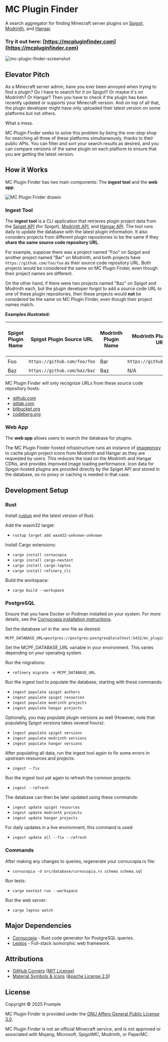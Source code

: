 # MC Plugin Finder

A search aggregator for finding Minecraft server plugins on [Spigot](https://www.spigotmc.org/resources), [Modrinth](https://modrinth.com/plugins), and [Hangar](https://hangar.papermc.io).

### Try it out here: [https://mcpluginfinder.com](https://mcpluginfinder.com)

![mc-plugin-finder-screenshot](https://github.com/user-attachments/assets/bed098ff-9db5-414b-90dd-26c7c6cf8c4b)

## Elevator Pitch

As a Minecraft server admin, have you ever been annoyed when trying to find a plugin? Do I have to search for it on Spigot? Or maybe it's on Modrinth? Or Hangar? Then you have to check if the plugin has been recently updated or supports your Minecraft version. And on top of all that, the plugin developer might have only uploaded their latest version on some platforms but not others.

What a mess.

MC Plugin Finder seeks to solve this problem by being the one-stop shop for searching all three of these platforms simultaneously, thanks to their public APIs. You can filter and sort your search results as desired, and you can compare versions of the same plugin on each platform to ensure that you are getting the latest version.

## How it Works

MC Plugin Finder has two main components: The **ingest tool** and the **web app**.

![MC Plugin Finder drawio](https://github.com/user-attachments/assets/826e4b22-5e8f-440a-b2bc-b903ef3e858f)

### Ingest Tool

The **ingest tool** is a CLI application that retrieves plugin project data from the [Spiget API](https://spiget.org/) (for Spigot), [Modrinth API](https://docs.modrinth.com/), and [Hangar API](https://hangar.papermc.io/api-docs). The tool runs daily to update the database with the latest plugin information. It also considers projects from different plugin repositories to be the same if they **share the same source code repository URL**.

For example, suppose there was a project named "Foo" on Spigot and another project named "Bar" on Modrinth, and both projects have `https://github.com/foo/foo` as their source code repository URL. Both projects would be considered the same on MC Plugin Finder, even though their project names are different.

On the other hand, if there were two projects named "Baz" on Spigot and Modrinth each, but the plugin developer forgot to add a source code URL to one of these plugin repositories, then these projects would **not** be considered be the same on MC Plugin Finder, even though their project names match.

**Examples illustrated:**

| Spigot Plugin Name | Spigot Plugin Source URL     | Modrinth Plugin Name | Modrinth Plugin Source URL   | Considered the same plugin by MC Plugin Finder |
| ------------------ | ---------------------------- | -------------------- | ---------------------------- | ---------------------------------------------- |
| Foo                | `https://github.com/foo/foo` | Bar                  | `https://github.com/foo/foo` | :heavy_check_mark:                             |
| Baz                | `https://github.com/baz/baz` | Baz                  | N/A                          | :x:                                            |

MC Plugin Finder will only recognize URLs from these source code repository hosts:
- [github.com](https://github.com)
- [gitlab.com](https://gitlab.com)
- [bitbucket.org](https://bitbucket.org)
- [codeberg.org](https://codeberg.org)

### Web App

The **web app** allows users to search the database for plugins.

The MC Plugin Finder hosted infrastructure runs an instance of [imageproxy](https://github.com/willnorris/imageproxy) to cache plugin project icons from Modrinth and Hangar as they are requested by users. This reduces the load on the Modrinth and Hangar CDNs, and provides improved image loading performance. Icon data for Spigot-hosted plugins are provided directly by the Spiget API and stored in the database, so no proxy or caching is needed in that case.

## Development Setup

### Rust

Install [rustup](https://www.rust-lang.org/tools/install) and the latest version of Rust.

Add the wasm32 target:
- `rustup target add wasm32-unknown-unknown`

Install Cargo extensions:
- `cargo install cornucopia`
- `cargo install cargo-nextest`
- `cargo install cargo-leptos`
- `cargo install refinery_cli`

Build the workspace:
- `cargo build --workspace`

### PostgreSQL

Ensure that you have Docker or Podman installed on your system. For more details, see the [Cornucopia installation instructions](https://cornucopia-rs.netlify.app/book/introduction/installation).

Set the database url in the .env file as desired:
```
MCPF_DATABASE_URL=postgres://postgres:postgres@localhost:5432/mc_plugin_finder
```

Set the MCPF_DATABASE_URL variable in your environment. This varies depending on your operating system.

Run the migrations:
- `refinery migrate -e MCPF_DATABASE_URL`

Run the ingest tool to populate the database, starting with these commands:
- `ingest populate spigot authors`
- `ingest populate spigot resources`
- `ingest populate modrinth projects`
- `ingest populate hangar projects`

Optionally, you may populate plugin versions as well (However, note that populating Spigot versions takes several hours):
- `ingest populate spigot versions`
- `ingest populate modrinth versions`
- `ingest populate hangar versions`

After populating all data, run the ingest tool again to fix some errors in upstream resources and projects:
- `ingest --fix`

Run the ingest tool yet again to refresh the common projects:
- `ingest --refresh`

The database can then be later updated using these commands:
- `ingest update spigot resources`
- `ingest update modrinth projects`
- `ingest update hangar projects`

For daily updates in a live environment, this command is used:
- `ingest update all --fix --refresh`

### Commands

After making any changes to queries, regenerate your cornucopia.rs file:
- `cornucopia -d src/database/cornucopia.rs schema schema.sql`

Run tests:
- `cargo nextest run --workspace`

Run the web server:
- `cargo leptos watch`

## Major Dependencies
- [Cornucopia](https://github.com/cornucopia-rs/cornucopia) - Rust code generator for PostgreSQL queries.
- [Leptos](https://github.com/leptos-rs/leptos) - Full-stack isomorphic web framework.

## Attributions
- [GitHub Corners](https://github.com/tholman/github-corners) ([MIT License](https://github.com/tholman/github-corners/blob/master/license.md))
- [Material Symbols & Icons](https://fonts.google.com/icons) ([Apache License 2.0](https://www.apache.org/licenses/LICENSE-2.0.html))

## License

Copyright © 2025 Frumple

MC Plugin Finder is provided under the [GNU Affero General Public License 3.0](https://github.com/Frumple/mc-plugin-finder/blob/main/LICENSE).

MC Plugin Finder is not an official Minecraft service, and is not approved or associated with Mojang, Microsoft, SpigotMC, Modrinth, or PaperMC.
